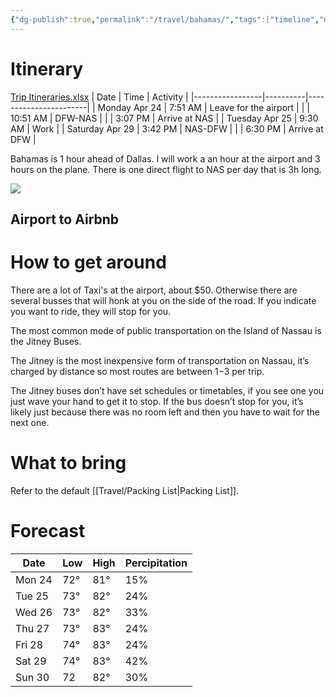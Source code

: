 ```yaml
---
{"dg-publish":true,"permalink":"/travel/bahamas/","tags":["timeline","missions"],"created":"Apr 16, 2023, 10:50 PM","updated":""}
---
```



# Itinerary
[Trip Itineraries.xlsx](https://mysite.aa.com/:x:/g/personal/242924_corpaa_aa_com/ES44AlMAsIVLmsqZlKGqKjQBNsYHpULQ4Pml1pnilgLieg?e=gyzqJE)
| Date            | Time     | Activity              |
|-----------------|----------|-----------------------|
| Monday Apr 24   | 7:51 AM  | Leave for the airport |
|                 | 10:51 AM | DFW-NAS               |
|                 | 3:07 PM  | Arrive at NAS         |
| Tuesday Apr 25  | 9:30 AM  | Work                  |
| Saturday Apr 29 | 3:42 PM  | NAS-DFW               |
|                 | 6:30 PM  | Arrive at DFW         |

Bahamas is 1 hour ahead of Dallas. I will work a an hour at the airport and 3 hours on the plane. There is one direct flight to NAS per day that is 3h long.

![](https://i.imgur.com/BWCyNwD.png)

## Airport to Airbnb

# How to get around

There are a lot of Taxi's at the airport, about $50. Otherwise there are several busses that will honk at you on the side of the road. If you indicate you want to ride, they will stop for you.

The most common mode of public transportation on the Island of Nassau is the Jitney Buses. 

The Jitney is the most inexpensive form of transportation on Nassau, it’s charged by distance so most routes are between $1-$3 per trip. 

The Jitney buses don’t have set schedules or timetables, if you see one you just wave your hand to get it to stop. If the bus doesn’t stop for you, it’s likely just because there was no room left and then you have to wait for the next one.

# What to bring

Refer to the default [[Travel/Packing List\|Packing List]].

# Forecast

| Date   | Low  | High | Percipitation |
|--------|------|------|---------------|
| Mon 24 | 72° | 81°  | 15%           |
| Tue 25 | 73° | 82°  | 24%           |
| Wed 26 | 73° | 82°  | 33%           |
| Thu 27 | 73° | 83°  | 24%           |
| Fri 28 | 74° | 83°  | 24%           |
| Sat 29 | 74° | 83°  | 42%           |
| Sun 30 | 72  | 82°  | 30%           |

